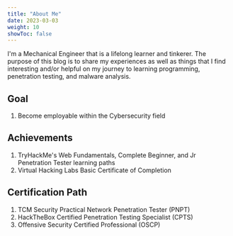 ```yaml
---
title: "About Me"
date: 2023-03-03
weight: 10
showToc: false
---
```


I'm a Mechanical Engineer that is a lifelong learner and tinkerer.  The purpose of this blog is to share my experiences as well as things that I find interesting and/or helpful on my journey to learning programming, penetration testing, and malware analysis.    

## Goal
1. Become employable within the Cybersecurity field

## Achievements
1. TryHackMe's Web Fundamentals, Complete Beginner, and Jr Penetration Tester learning paths
2. Virtual Hacking Labs Basic Certificate of Completion

## Certification Path
1. TCM Security Practical Network Penetration Tester (PNPT)
2. HackTheBox Certified Penetration Testing Specialist (CPTS)
3. Offensive Security Certified Professional (OSCP)
